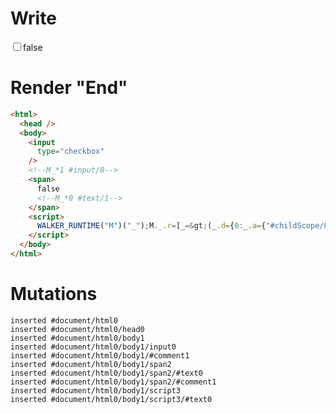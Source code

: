 # Write
  <input type=checkbox><!--M_*1 #input/0--><span>false<!--M_*0 #text/1--></span><script>WALKER_RUNTIME("M")("_");M._.r=[_=>(_.d={0:_.a={"#childScope/0":_.b={"#input/0=":0,input:_.c={checked:!1}}},1:_.b},_.b["#input/0;"]=_.c.checkedChange=_._["__tests__/template.marko_0/checkedChange"](_.a),_.d),1,"__tests__/tags/checkbox.marko_0_input",0];M._.w()</script>


# Render "End"
```html
<html>
  <head />
  <body>
    <input
      type="checkbox"
    />
    <!--M_*1 #input/0-->
    <span>
      false
      <!--M_*0 #text/1-->
    </span>
    <script>
      WALKER_RUNTIME("M")("_");M._.r=[_=&gt;(_.d={0:_.a={"#childScope/0":_.b={"#input/0=":0,input:_.c={checked:!1}}},1:_.b},_.b["#input/0;"]=_.c.checkedChange=_._["__tests__/template.marko_0/checkedChange"](_.a),_.d),1,"__tests__/tags/checkbox.marko_0_input",0];M._.w()
    </script>
  </body>
</html>
```

# Mutations
```
inserted #document/html0
inserted #document/html0/head0
inserted #document/html0/body1
inserted #document/html0/body1/input0
inserted #document/html0/body1/#comment1
inserted #document/html0/body1/span2
inserted #document/html0/body1/span2/#text0
inserted #document/html0/body1/span2/#comment1
inserted #document/html0/body1/script3
inserted #document/html0/body1/script3/#text0
```